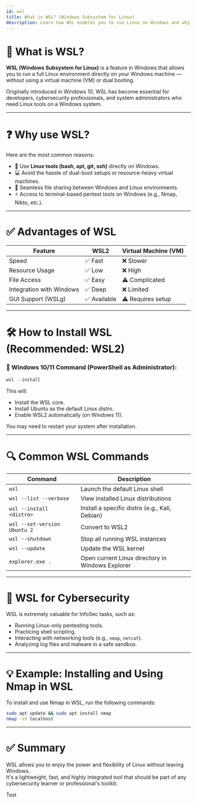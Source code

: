 ```yaml
---
id: wsl
title: What is WSL? (Windows Subsystem for Linux)
description: Learn how WSL enables you to run Linux on Windows and why it's a powerful tool for cybersecurity and development.
---
```


# 🧩 What is WSL?

**WSL (Windows Subsystem for Linux)** is a feature in Windows that allows you to run a full Linux environment directly on your Windows machine — without using a virtual machine (VM) or dual booting.

Originally introduced in Windows 10, WSL has become essential for developers, cybersecurity professionals, and system administrators who need Linux tools on a Windows system.

---

# ❓ Why use WSL?

Here are the most common reasons:

- 🔧 Use **Linux tools (bash, apt, git, ssh)** directly on Windows.
- 💻 Avoid the hassle of dual-boot setups or resource-heavy virtual machines.
- 📂 Seamless file sharing between Windows and Linux environments.
- ⚡ Access to terminal-based pentest tools on Windows (e.g., Nmap, Nikto, etc.).

---

# ✅ Advantages of WSL

| Feature               | WSL2         | Virtual Machine (VM) |
|-----------------------|--------------|-----------------------|
| Speed                 | ✅ Fast       | ❌ Slower             |
| Resource Usage        | ✅ Low        | ❌ High               |
| File Access           | ✅ Easy       | ⚠️ Complicated        |
| Integration with Windows | ✅ Deep   | ❌ Limited            |
| GUI Support (WSLg)    | ✅ Available  | ⚠️ Requires setup     |

---

# 🛠️ How to Install WSL (Recommended: WSL2)

### 📌 Windows 10/11 Command (PowerShell as Administrator):

```powershell
wsl --install
```

This will:

- Install the WSL core.
- Install Ubuntu as the default Linux distro.
- Enable WSL2 automatically (on Windows 11).

You may need to restart your system after installation.

---

# 🔍 Common WSL Commands

| Command                          | Description                                      |
|----------------------------------|--------------------------------------------------|
| `wsl`                            | Launch the default Linux shell                  |
| `wsl --list --verbose`           | View installed Linux distributions              |
| `wsl --install <distro>`         | Install a specific distro (e.g., Kali, Debian)  |
| `wsl --set-version Ubuntu 2`     | Convert to WSL2                                 |
| `wsl --shutdown`                 | Stop all running WSL instances                  |
| `wsl --update`                   | Update the WSL kernel                           |
| `explorer.exe .`                 | Open current Linux directory in Windows Explorer|

---

# 🔐 WSL for Cybersecurity

WSL is extremely valuable for InfoSec tasks, such as:

- Running Linux-only pentesting tools.
- Practicing shell scripting.
- Interacting with networking tools (e.g., `nmap`, `netcat`).
- Analyzing log files and malware in a safe sandbox.

---

# 💡 Example: Installing and Using Nmap in WSL

To install and use Nmap in WSL, run the following commands:

```bash
sudo apt update && sudo apt install nmap
nmap -sV localhost
```

---

# ✅ Summary

WSL allows you to enjoy the power and flexibility of Linux without leaving Windows.  
It's a lightweight, fast, and highly integrated tool that should be part of any cybersecurity learner or professional's toolkit.


Test
